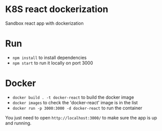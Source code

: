 # K8S react dockerization

Sandbox react app with dockerization

# Run

- `npm install` to install dependencies
- `npm start` to run it locally on port 3000

# Docker

- `docker build . -t docker-react` to build the docker image
- `docker images` to check the 'docker-react' image is in the list
- `docker run -p 3000:3000 -d docker-react` to run the container

You just need to open `http://localhost:3000/` to make sure the app is up and running.
